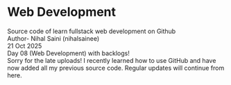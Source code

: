 # Web Development 
Source code of learn fullstack web development on Github
<br>
Author- Nihal Saini (nihalsainee)
<br>
21 Oct 2025
<br>
Day 08 (Web Development) with backlogs!
<br>
Sorry for the late uploads! I recently learned how to use GitHub and have now added all my previous source code. Regular updates will continue from here.

